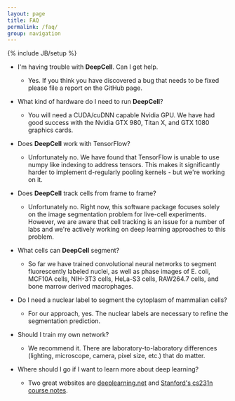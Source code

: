 ```yaml
---
layout: page
title: FAQ
permalink: /faq/
group: navigation
---
```


{% include JB/setup %}

- I'm having trouble with __DeepCell__. Can I get help.
	- Yes. If you think you have discovered a bug that needs to be fixed please file a report on the GitHub page. 

- What kind of hardware do I need to run __DeepCell__?
	- You will need a CUDA/cuDNN capable Nvidia GPU. We have had good success with the Nvidia GTX 980, Titan X, and GTX 1080 graphics cards.

- Does __DeepCell__ work with TensorFlow?
	- Unfortunately no. We have found that TensorFlow is unable to use numpy like indexing to address tensors. This makes it significantly harder to implement d-regularly pooling kernels - but we're working on it.

- Does __DeepCell__ track cells from frame to frame?
	- Unfortunately no. Right now, this software package focuses solely on the image segmentation problem for live-cell experiments. However, we are aware that cell tracking is an issue for a number of labs and we're actively working on deep learning approaches to this problem.

- What cells can __DeepCell__ segment?
	- So far we have trained convolutional neural networks to segment fluorescently labeled nuclei, as well as phase images of E. coli, MCF10A cells, NIH-3T3 cells, HeLa-S3 cells, RAW264.7 cells, and bone marrow derived macrophages.

- Do I need a nuclear label to segment the cytoplasm of mammalian cells?
	- For our approach, yes. The nuclear labels are necessary to refine the segmentation prediction. 

- Should I train my own network?
	- We recommend it. There are laboratory-to-laboratory differences (lighting, microscope, camera, pixel size, etc.) that do matter.

- Where should I go if I want to learn more about deep learning?
	- Two great websites are [deeplearning.net](http://www.deeplearning.net) and [Stanford's cs231n course notes](http://cs231n.stanford.edu/).
